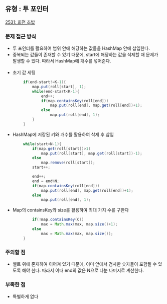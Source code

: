 ## 유형 : 투 포인터
[2531: 회전 초밥](https://www.acmicpc.net/problem/2531)

### 문제 접근 방식
  - 투 포인터를 활요하여 범위 안에 해당하는 값들을 HashMap 안에 삽입한다.
  - 중복되는 값들이 존재할 수 있기 때문에, start에 해당하는 값을 삭제할 때 문제가 발생할 수 있다. 따라서 HashMap에 개수를 넣어준다.
<br></br>
  - 초기 값 세팅
``` Java
        if(end-start!=K-1){
            map.put(roll[start], 1);
            while(end-start<K-1){
                end++;
                if(map.containsKey(roll[end]))
                    map.put(roll[end], map.get(roll[end])+1);
                else
                    map.put(roll[end], 1);
            }
        }
```

  - HashMap에 저장된 키와 개수를 활용하여 삭제 후 삽입
``` Java
        while(start<N-1){
            if(map.get(roll[start])>1)
                map.put(roll[start], map.get(roll[start])-1);
            else
                map.remove(roll[start]);
            start++;

            end++;
            end = end%N;
            if(map.containsKey(roll[end]))
                map.put(roll[end], map.get(roll[end])+1);
            else
                map.put(roll[end], 1);
```

- Map의 containsKey와 size를 활용하여 최대 가지 수를 구한다
``` Java
            if(!map.containsKey(C))
                max = Math.max(max, map.size()+1);
            else
                max = Math.max(max, map.size());
        }
```

### 주의할 점
  - 벨트 위에 존재하여 이어져 있기 때문에, 이미 앞에서 검사한 숫자들이 포함될 수 있도록 해야 한다. 따라서 이때 end의 값은 N으로 나눈 나머지로 계산한다.

### 부족한 점
  - 특별하게 없다

